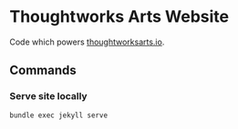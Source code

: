 # Thoughtworks Arts Website
Code which powers [thoughtworksarts.io](https://thoughtworksarts.io).

## Commands
### Serve site locally
```
bundle exec jekyll serve
```
